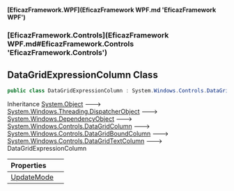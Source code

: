 #### [EficazFramework.WPF](EficazFramework WPF.md 'EficazFramework WPF')
### [EficazFramework.Controls](EficazFramework WPF.md#EficazFramework.Controls 'EficazFramework.Controls')

## DataGridExpressionColumn Class

```csharp
public class DataGridExpressionColumn : System.Windows.Controls.DataGridTextColumn
```

Inheritance [System.Object](https://docs.microsoft.com/en-us/dotnet/api/System.Object 'System.Object') &#129106; [System.Windows.Threading.DispatcherObject](https://docs.microsoft.com/en-us/dotnet/api/System.Windows.Threading.DispatcherObject 'System.Windows.Threading.DispatcherObject') &#129106; [System.Windows.DependencyObject](https://docs.microsoft.com/en-us/dotnet/api/System.Windows.DependencyObject 'System.Windows.DependencyObject') &#129106; [System.Windows.Controls.DataGridColumn](https://docs.microsoft.com/en-us/dotnet/api/System.Windows.Controls.DataGridColumn 'System.Windows.Controls.DataGridColumn') &#129106; [System.Windows.Controls.DataGridBoundColumn](https://docs.microsoft.com/en-us/dotnet/api/System.Windows.Controls.DataGridBoundColumn 'System.Windows.Controls.DataGridBoundColumn') &#129106; [System.Windows.Controls.DataGridTextColumn](https://docs.microsoft.com/en-us/dotnet/api/System.Windows.Controls.DataGridTextColumn 'System.Windows.Controls.DataGridTextColumn') &#129106; DataGridExpressionColumn

| Properties | |
| :--- | :--- |
| [UpdateMode](EficazFramework.Controls/DataGridExpressionColumn/UpdateMode.md 'EficazFramework.Controls.DataGridExpressionColumn.UpdateMode') | |
